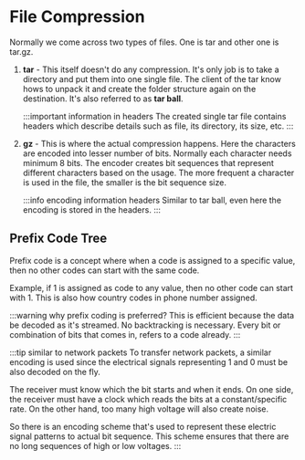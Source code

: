 # File Compression

Normally we come across two types of files. One is tar and other one is tar.gz.

1. **tar** - This itself doesn't do any compression.
   It's only job is to take a directory and put them into one single file.
   The client of the tar know hows to unpack it and
   create the folder structure again on the destination.
   It's also referred to as **tar ball**.

    :::important information in headers
    The created single tar file contains headers which describe details
    such as file, its directory, its size, etc.
    :::

2. **gz** - This is where the actual compression happens.
   Here the characters are encoded into lesser number of bits.
   Normally each character needs minimum 8 bits.
   The encoder creates bit sequences that represent different characters based on the usage.
   The more frequent a character is used in the file, the smaller is the bit sequence size.

    :::info encoding information headers
    Similar to tar ball, even here the encoding is stored in the headers.
    :::

## Prefix Code Tree

Prefix code is a concept where when a code is assigned to a specific value,
then no other codes can start with the same code.

Example, if 1 is assigned as code to any value, then no other code can start with 1.
This is also how country codes in phone number assigned.

:::warning why prefix coding is preferred?
This is efficient because the data be decoded as it's streamed. No backtracking is necessary.
Every bit or combination of bits that comes in, refers to a code already.
:::

:::tip similar to network packets
To transfer network packets, a similar encoding is used
since the electrical signals representing 1 and 0 must be also decoded on the fly.

The receiver must know which the bit starts and when it ends.
On one side, the receiver must have a clock which reads the bits at a constant/specific rate.
On the other hand, too many high voltage will also create noise.

So there is an encoding scheme that's used to represent these electric signal patterns to actual bit sequence.
This scheme ensures that there are no long sequences of high or low voltages.
:::
